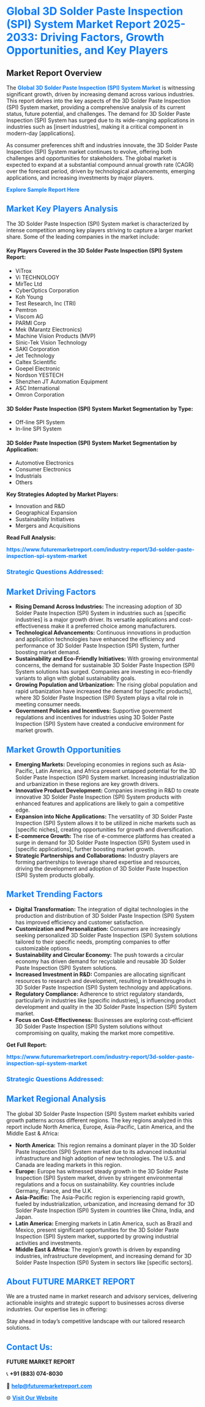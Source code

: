 <h1 style="color: #007BFF;">Global 3D Solder Paste Inspection (SPI) System Market Report 2025-2033: Driving Factors, Growth Opportunities, and Key Players</h1>

<section id="overview">
<h2>Market Report Overview</h2>
<p>The <a href="https://www.futuremarketreport.com/industry-report/3d-solder-paste-inspection-spi-system-market" style="color: #007BFF; text-decoration: none;"><strong>Global 3D Solder Paste Inspection (SPI) System Market</strong></a> is witnessing significant growth, driven by increasing demand across various industries. This report delves into the key aspects of the 3D Solder Paste Inspection (SPI) System market, providing a comprehensive analysis of its current status, future potential, and challenges. The demand for 3D Solder Paste Inspection (SPI) System has surged due to its wide-ranging applications in industries such as [insert industries], making it a critical component in modern-day [applications].</p>
<p>As consumer preferences shift and industries innovate, the 3D Solder Paste Inspection (SPI) System market continues to evolve, offering both challenges and opportunities for stakeholders. The global market is expected to expand at a substantial compound annual growth rate (CAGR) over the forecast period, driven by technological advancements, emerging applications, and increasing investments by major players.</p>
</section>

<section id="overview">
<p><a href="https://www.futuremarketreport.com/request-sample/reportId=115411" style="color: #007BFF; text-decoration: none;"><strong>Explore Sample Report Here</strong></a></p>
</section>

<section id="key-players">
<h2 style="color: #007BFF;">Market Key Players Analysis</h2>
<p>The 3D Solder Paste Inspection (SPI) System market is characterized by intense competition among key players striving to capture a larger market share. Some of the leading companies in the market include:</p>
<h4>Key Players Covered in the 3D Solder Paste Inspection (SPI) System Report:</h4>
<ul><li>ViTrox</li><li>Vi TECHNOLOGY</li><li>MirTec Ltd</li><li>CyberOptics Corporation</li><li>Koh Young</li><li>Test Research, Inc (TRI)</li><li>Pemtron</li><li>Viscom AG</li><li>PARMI Corp</li><li>Mek (Marantz Electronics)</li><li>Machine Vision Products (MVP)</li><li>Sinic-Tek Vision Technology</li><li>SAKI Corporation</li><li>Jet Technology</li><li>Caltex Scientific</li><li>Goepel Electronic</li><li>Nordson YESTECH</li><li>Shenzhen JT Automation Equipment</li><li>ASC International</li><li>Omron Corporation</li></ul>
<h4>3D Solder Paste Inspection (SPI) System Market Segmentation by Type:</h4>
<ul><li>Off-line SPI System</li><li>In-line SPI System</li></ul>

<h4>3D Solder Paste Inspection (SPI) System Market Segmentation by Application:</h4>
<ul><li>Automotive Electronics</li><li>Consumer Electronics</li><li>Industrials</li><li>Others</li></ul>
<p><strong>Key Strategies Adopted by Market Players:</strong></p>
<ul>
<li>Innovation and R&D</li>
<li>Geographical Expansion</li>
<li>Sustainability Initiatives</li>
<li>Mergers and Acquisitions</li>
</ul>
</section>

<section>
<p><strong>Read Full Analysis: </strong></p><a href="https://www.futuremarketreport.com/industry-report/3d-solder-paste-inspection-spi-system-market" style="color: #007BFF; text-decoration: none;"><strong>https://www.futuremarketreport.com/industry-report/3d-solder-paste-inspection-spi-system-market</strong></a>
<h3 style="color: #007BFF;">Strategic Questions Addressed:</h3>
</section>

<section id="driving-factors">
<h2 style="color: #007BFF;">Market Driving Factors</h2>
<ul>
<li><strong>Rising Demand Across Industries:</strong> The increasing adoption of 3D Solder Paste Inspection (SPI) System in industries such as [specific industries] is a major growth driver. Its versatile applications and cost-effectiveness make it a preferred choice among manufacturers.</li>
<li><strong>Technological Advancements:</strong> Continuous innovations in production and application technologies have enhanced the efficiency and performance of 3D Solder Paste Inspection (SPI) System, further boosting market demand.</li>
<li><strong>Sustainability and Eco-Friendly Initiatives:</strong> With growing environmental concerns, the demand for sustainable 3D Solder Paste Inspection (SPI) System solutions has surged. Companies are investing in eco-friendly variants to align with global sustainability goals.</li>
<li><strong>Growing Population and Urbanization:</strong> The rising global population and rapid urbanization have increased the demand for [specific products], where 3D Solder Paste Inspection (SPI) System plays a vital role in meeting consumer needs.</li>
<li><strong>Government Policies and Incentives:</strong> Supportive government regulations and incentives for industries using 3D Solder Paste Inspection (SPI) System have created a conducive environment for market growth.</li>
</ul>
</section>

<section id="growth-opportunities">
<h2 style="color: #007BFF;">Market Growth Opportunities</h2>
<ul>
<li><strong>Emerging Markets:</strong> Developing economies in regions such as Asia-Pacific, Latin America, and Africa present untapped potential for the 3D Solder Paste Inspection (SPI) System market. Increasing industrialization and urbanization in these regions are key growth drivers.</li>
<li><strong>Innovative Product Development:</strong> Companies investing in R&D to create innovative 3D Solder Paste Inspection (SPI) System products with enhanced features and applications are likely to gain a competitive edge.</li>
<li><strong>Expansion into Niche Applications:</strong> The versatility of 3D Solder Paste Inspection (SPI) System allows it to be utilized in niche markets such as [specific niches], creating opportunities for growth and diversification.</li>
<li><strong>E-commerce Growth:</strong> The rise of e-commerce platforms has created a surge in demand for 3D Solder Paste Inspection (SPI) System used in [specific applications], further boosting market growth.</li>
<li><strong>Strategic Partnerships and Collaborations:</strong> Industry players are forming partnerships to leverage shared expertise and resources, driving the development and adoption of 3D Solder Paste Inspection (SPI) System products globally.</li>
</ul>
</section>

<section id="trending-factors">
<h2 style="color: #007BFF;">Market Trending Factors</h2>
<ul>
<li><strong>Digital Transformation:</strong> The integration of digital technologies in the production and distribution of 3D Solder Paste Inspection (SPI) System has improved efficiency and customer satisfaction.</li>
<li><strong>Customization and Personalization:</strong> Consumers are increasingly seeking personalized 3D Solder Paste Inspection (SPI) System solutions tailored to their specific needs, prompting companies to offer customizable options.</li>
<li><strong>Sustainability and Circular Economy:</strong> The push towards a circular economy has driven demand for recyclable and reusable 3D Solder Paste Inspection (SPI) System solutions.</li>
<li><strong>Increased Investment in R&D:</strong> Companies are allocating significant resources to research and development, resulting in breakthroughs in 3D Solder Paste Inspection (SPI) System technology and applications.</li>
<li><strong>Regulatory Compliance:</strong> Adherence to strict regulatory standards, particularly in industries like [specific industries], is influencing product development and quality in the 3D Solder Paste Inspection (SPI) System market.</li>
<li><strong>Focus on Cost-Effectiveness:</strong> Businesses are exploring cost-efficient 3D Solder Paste Inspection (SPI) System solutions without compromising on quality, making the market more competitive.</li>
</ul>
</section>

<section>
<p><strong>Get Full Report: </strong></p><a href="https://www.futuremarketreport.com/industry-report/3d-solder-paste-inspection-spi-system-market" style="color: #007BFF; text-decoration: none;"><strong>https://www.futuremarketreport.com/industry-report/3d-solder-paste-inspection-spi-system-market</strong></a>
<h3 style="color: #007BFF;">Strategic Questions Addressed:</h3>
</section>


<section id="regional-analysis">
<h2 style="color: #007BFF;">Market Regional Analysis</h2>
<p>The global 3D Solder Paste Inspection (SPI) System market exhibits varied growth patterns across different regions. The key regions analyzed in this report include North America, Europe, Asia-Pacific, Latin America, and the Middle East & Africa:</p>
<ul>
<li><strong>North America:</strong> This region remains a dominant player in the 3D Solder Paste Inspection (SPI) System market due to its advanced industrial infrastructure and high adoption of new technologies. The U.S. and Canada are leading markets in this region.</li>
<li><strong>Europe:</strong> Europe has witnessed steady growth in the 3D Solder Paste Inspection (SPI) System market, driven by stringent environmental regulations and a focus on sustainability. Key countries include Germany, France, and the U.K.</li>
<li><strong>Asia-Pacific:</strong> The Asia-Pacific region is experiencing rapid growth, fueled by industrialization, urbanization, and increasing demand for 3D Solder Paste Inspection (SPI) System in countries like China, India, and Japan.</li>
<li><strong>Latin America:</strong> Emerging markets in Latin America, such as Brazil and Mexico, present significant opportunities for the 3D Solder Paste Inspection (SPI) System market, supported by growing industrial activities and investments.</li>
<li><strong>Middle East & Africa:</strong> The region’s growth is driven by expanding industries, infrastructure development, and increasing demand for 3D Solder Paste Inspection (SPI) System in sectors like [specific sectors].</li>
</ul>
</section>

<footer>
<h2 style="color: #007BFF;">About FUTURE MARKET REPORT</h2>
<p>We are a trusted name in market research and advisory services, delivering actionable insights and strategic support to businesses across diverse industries. Our expertise lies in offering:</p>

<p>Stay ahead in today’s competitive landscape with our tailored research solutions.</p>

<h2 style="color: #007BFF;">Contact Us:</h2>
<p><strong>FUTURE MARKET REPORT</strong></p>
<p>📞 <strong>+91 (883) 074-8030</strong></p>
<p>📧 <strong><a href="mailto:help@futuremarketreport.com" style="color: #007BFF;">help@futuremarketreport.com</a></strong></p>
<p>🌐 <strong><a href="https://www.futuremarketreport.com/" style="color: #007BFF;">Visit Our Website</a></strong></p>
</footer>